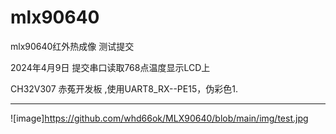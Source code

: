 # mlx90640
mlx90640红外热成像
测试提交

2024年4月9日 提交串口读取768点温度显示LCD上

CH32V307 赤菟开发板 ,使用UART8_RX--PE15，伪彩色1.
*********************************************
![image]https://github.com/whd66ok/MLX90640/blob/main/img/test.jpg

